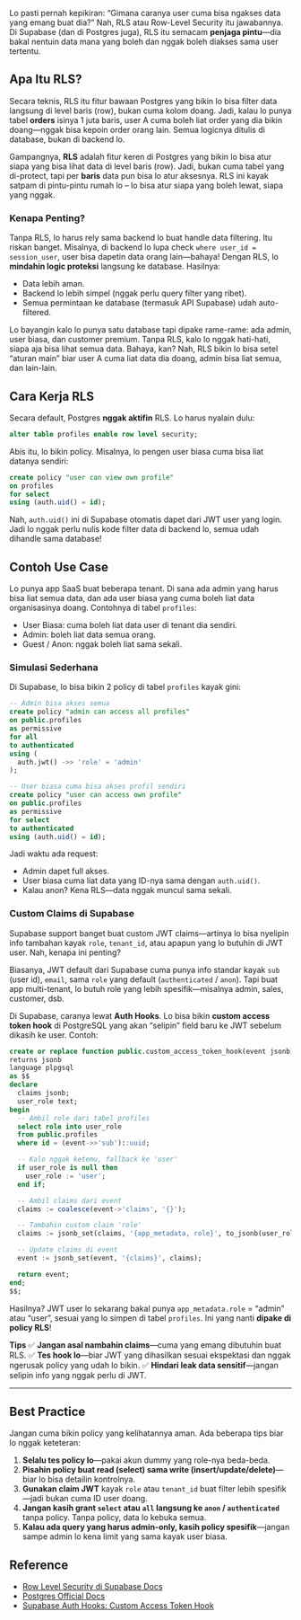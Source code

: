 

Lo pasti pernah kepikiran: “Gimana caranya user cuma bisa ngakses data yang emang buat dia?” Nah, RLS atau Row-Level Security itu jawabannya. Di Supabase (dan di Postgres juga), RLS itu semacam **penjaga pintu**—dia bakal nentuin data mana yang boleh dan nggak boleh diakses sama user tertentu.

## **Apa Itu RLS?**
Secara teknis, RLS itu fitur bawaan Postgres yang bikin lo bisa filter data langsung di level baris (row), bukan cuma kolom doang. Jadi, kalau lo punya tabel **orders** isinya 1 juta baris, user A cuma boleh liat order yang dia bikin doang—nggak bisa kepoin order orang lain. Semua logicnya ditulis di database, bukan di backend lo.

Gampangnya, **RLS** adalah fitur keren di Postgres yang bikin lo bisa atur siapa yang bisa lihat data di level baris (row). Jadi, bukan cuma tabel yang di-protect, tapi per **baris** data pun bisa lo atur aksesnya. RLS ini kayak satpam di pintu-pintu rumah lo – lo bisa atur siapa yang boleh lewat, siapa yang nggak.

### **Kenapa Penting?**
Tanpa RLS, lo harus rely sama backend lo buat handle data filtering. Itu riskan banget. Misalnya, di backend lo lupa check `where user_id = session_user`, user bisa dapetin data orang lain—bahaya! Dengan RLS, lo **mindahin logic proteksi** langsung ke database. Hasilnya:
- Data lebih aman.
- Backend lo lebih simpel (nggak perlu query filter yang ribet).
- Semua permintaan ke database (termasuk API Supabase) udah auto-filtered.

Lo bayangin kalo lo punya satu database tapi dipake rame-rame: ada admin, user biasa, dan customer premium. Tanpa RLS, kalo lo nggak hati-hati, siapa aja bisa lihat semua data. Bahaya, kan? Nah, RLS bikin lo bisa setel “aturan main” biar user A cuma liat data dia doang, admin bisa liat semua, dan lain-lain.

## Cara Kerja RLS

Secara default, Postgres **nggak aktifin** RLS. Lo harus nyalain dulu:

```sql
alter table profiles enable row level security;
```

Abis itu, lo bikin policy. Misalnya, lo pengen user biasa cuma bisa liat datanya sendiri:

```sql
create policy "user can view own profile"
on profiles
for select
using (auth.uid() = id);
```

Nah, `auth.uid()` ini di Supabase otomatis dapet dari JWT user yang login. Jadi lo nggak perlu nulis kode filter data di backend lo, semua udah dihandle sama database!

## **Contoh Use Case**
Lo punya app SaaS buat beberapa tenant. Di sana ada admin yang harus bisa liat semua data, dan ada user biasa yang cuma boleh liat data organisasinya doang. Contohnya di tabel `profiles`:

* User Biasa: cuma boleh liat data user di tenant dia sendiri.
* Admin: boleh liat data semua orang.
* Guest / Anon: nggak boleh liat sama sekali.

### **Simulasi Sederhana**
Di Supabase, lo bisa bikin 2 policy di tabel `profiles` kayak gini:

```sql
-- Admin bisa akses semua
create policy "admin can access all profiles"
on public.profiles
as permissive
for all
to authenticated
using (
  auth.jwt() ->> 'role' = 'admin'
);

-- User biasa cuma bisa akses profil sendiri
create policy "user can access own profile"
on public.profiles
as permissive
for select
to authenticated
using (auth.uid() = id);
```

Jadi waktu ada request:

* Admin dapet full akses.
* User biasa cuma liat data yang ID-nya sama dengan `auth.uid()`.
* Kalau anon? Kena RLS—data nggak muncul sama sekali.

### **Custom Claims di Supabase**

Supabase support banget buat custom JWT claims—artinya lo bisa nyelipin info tambahan kayak `role`, `tenant_id`, atau apapun yang lo butuhin di JWT user. Nah, kenapa ini penting?

Biasanya, JWT default dari Supabase cuma punya info standar kayak `sub` (user id), `email`, sama `role` yang default (`authenticated` / `anon`). Tapi buat app multi-tenant, lo butuh role yang lebih spesifik—misalnya admin, sales, customer, dsb.

Di Supabase, caranya lewat **Auth Hooks**. Lo bisa bikin **custom access token hook** di PostgreSQL yang akan “selipin” field baru ke JWT sebelum dikasih ke user. Contoh:

```sql
create or replace function public.custom_access_token_hook(event jsonb)
returns jsonb
language plpgsql
as $$
declare
  claims jsonb;
  user_role text;
begin
  -- Ambil role dari tabel profiles
  select role into user_role
  from public.profiles
  where id = (event->>'sub')::uuid;

  -- Kalo nggak ketemu, fallback ke 'user'
  if user_role is null then
    user_role := 'user';
  end if;

  -- Ambil claims dari event
  claims := coalesce(event->'claims', '{}');

  -- Tambahin custom claim 'role'
  claims := jsonb_set(claims, '{app_metadata, role}', to_jsonb(user_role)::jsonb);

  -- Update claims di event
  event := jsonb_set(event, '{claims}', claims);

  return event;
end;
$$;
```

Hasilnya? JWT user lo sekarang bakal punya `app_metadata.role` = “admin” atau “user”, sesuai yang lo simpen di tabel `profiles`. Ini yang nanti **dipake di policy RLS**!


**Tips**
✅ **Jangan asal nambahin claims**—cuma yang emang dibutuhin buat RLS.
✅ **Tes hook lo**—biar JWT yang dihasilkan sesuai ekspektasi dan nggak ngerusak policy yang udah lo bikin.
✅ **Hindari leak data sensitif**—jangan selipin info yang nggak perlu di JWT.

---

## **Best Practice**
Jangan cuma bikin policy yang kelihatannya aman. Ada beberapa tips biar lo nggak keteteran:

1. **Selalu tes policy lo**—pakai akun dummy yang role-nya beda-beda.
2. **Pisahin policy buat read (select) sama write (insert/update/delete)**—biar lo bisa detailin kontrolnya.
3. **Gunakan claim JWT** kayak `role` atau `tenant_id` buat filter lebih spesifik—jadi bukan cuma ID user doang.
4. **Jangan kasih grant `select` atau `all` langsung ke `anon` / `authenticated`** tanpa policy. Tanpa policy, data lo kebuka semua.
5. **Kalau ada query yang harus admin-only, kasih policy spesifik**—jangan sampe admin lo kena limit yang sama kayak user biasa.

## Reference

- [Row Level Security di Supabase Docs](https://supabase.com/docs/guides/database/postgres/row-level-security)
- [Postgres Official Docs](https://www.postgresql.org/docs/current/ddl-rowsecurity.html)  
- [Supabase Auth Hooks: Custom Access Token Hook](https://supabase.com/docs/guides/auth/auth-hooks/custom-access-token-hook)

